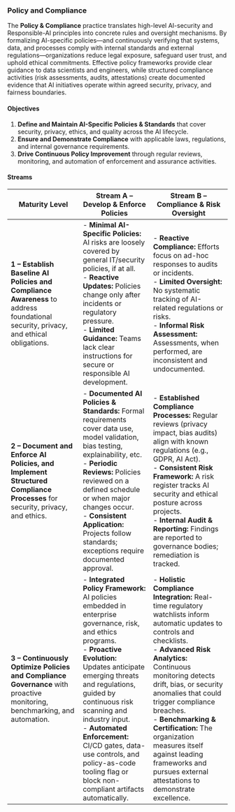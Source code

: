 ### Policy and Compliance  

The **Policy & Compliance** practice translates high-level AI-security and Responsible-AI principles into concrete rules and oversight mechanisms. By formalizing AI-specific policies—and continuously verifying that systems, data, and processes comply with internal standards and external regulations—organizations reduce legal exposure, safeguard user trust, and uphold ethical commitments. Effective policy frameworks provide clear guidance to data scientists and engineers, while structured compliance activities (risk assessments, audits, attestations) create documented evidence that AI initiatives operate within agreed security, privacy, and fairness boundaries.  

#### Objectives  

1. **Define and Maintain AI-Specific Policies & Standards** that cover security, privacy, ethics, and quality across the AI lifecycle.  
2. **Ensure and Demonstrate Compliance** with applicable laws, regulations, and internal governance requirements.  
3.  **Drive Continuous Policy Improvement** through regular reviews, monitoring, and automation of enforcement and assurance activities.  

#### Streams

| Maturity Level | Stream A – Develop & Enforce Policies | Stream B – Compliance & Risk Oversight |
|----------------|----------------------------------------|----------------------------------------|
| **1 – Establish Baseline AI Policies and Compliance Awareness** to address foundational security, privacy, and ethical obligations. | - **Minimal AI-Specific Policies:** AI risks are loosely covered by general IT/security policies, if at all.<br/>- **Reactive Updates:** Policies change only after incidents or regulatory pressure.<br/>- **Limited Guidance:** Teams lack clear instructions for secure or responsible AI development. | - **Reactive Compliance:** Efforts focus on ad-hoc responses to audits or incidents.<br/>- **Limited Oversight:** No systematic tracking of AI-related regulations or risks.<br/>- **Informal Risk Assessment:** Assessments, when performed, are inconsistent and undocumented. |
| **2 – Document and Enforce AI Policies, and Implement Structured Compliance Processes** for security, privacy, and ethics. | - **Documented AI Policies & Standards:** Formal requirements cover data use, model validation, bias testing, explainability, etc.<br/>- **Periodic Reviews:** Policies reviewed on a defined schedule or when major changes occur.<br/>- **Consistent Application:** Projects follow standards; exceptions require documented approval. | - **Established Compliance Processes:** Regular reviews (privacy impact, bias audits) align with known regulations (e.g., GDPR, AI Act).<br/>- **Consistent Risk Framework:** A risk register tracks AI security and ethical posture across projects.<br/>- **Internal Audit & Reporting:** Findings are reported to governance bodies; remediation is tracked. |
| **3 – Continuously Optimize Policies and Compliance Governance** with proactive monitoring, benchmarking, and automation. | - **Integrated Policy Framework:** AI policies embedded in enterprise governance, risk, and ethics programs.<br/>- **Proactive Evolution:** Updates anticipate emerging threats and regulations, guided by continuous risk scanning and industry input.<br/>- **Automated Enforcement:** CI/CD gates, data-use controls, and policy-as-code tooling flag or block non-compliant artifacts automatically. | - **Holistic Compliance Integration:** Real-time regulatory watchlists inform automatic updates to controls and checklists.<br/>- **Advanced Risk Analytics:** Continuous monitoring detects drift, bias, or security anomalies that could trigger compliance breaches.<br/>- **Benchmarking & Certification:** The organization measures itself against leading frameworks and pursues external attestations to demonstrate excellence. |

